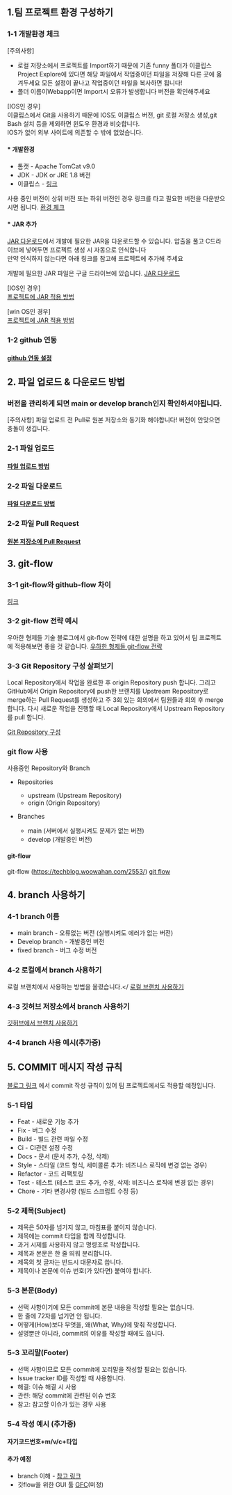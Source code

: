 ## 1.팀 프로젝트 환경 구성하기 

 ### 1-1  개발환경 체크 
 
[주의사항] </br>
* 로컬 저장소에서 프로젝트를 Import하기 때문에 기존 funny 폴더가 이클립스 Project Explore에 있다면 해당 파일에서 작업중이던 파일을 저장해 다른 곳에 옮겨두세요 모든 설정이 끝나고 작업중이던 파일을 복사하면 됩니다! 
* 폴더 이름이Webapp이면 Import시 오류가 발생합니다 버전을 확인해주세요


[IOS인 경우]</br>
이클립스에서 Git을 사용하기 때문에 IOS도 이클립스 버전, git 로컬 저장소 생성,git Bash 설치 등을 제외하면 윈도우 환경과 비슷합니다. </br>
IOS가 없어 외부 사이트에 의존할 수 밖에 없었습니다. 
 
 
 #### * 개발환경
* 톰캣 - Apache TomCat v9.0
* JDK - JDK or JRE 1.8 버전 
* 이클립스 - [링크](https://jade-frill-5b8.notion.site/89226d07f7ca43e49570371f9991b4b3)




사용 중인 버전이 상위 버전 또는 하위 버전인 경우 링크를 타고 필요한 버전을 다운받으시면 됩니다. [환경 체크](https://jade-frill-5b8.notion.site/4132e489e44942c1b5a592b56520c9db) 

####  * JAR 추가
[JAR 다운로드](https://drive.google.com/file/d/1GffSve-CvsH2sk2xp4g9msxo2RSpbpFO/view?usp=sharing)에서 개발에 필요한 JAR을 다운로드할 수 있습니다. 
압출을 풀고 C드라이브에 넣어두면 프로젝트 생성 시 자동으로 인식합니다 </br>
만약 인식하지 않는다면 아래 링크를 참고해 프로젝트에 추가해 주세요

개발에 필요한 JAR 파일은 구글 드라이브에 있습니다. 
[JAR 다운로드](https://drive.google.com/file/d/1GffSve-CvsH2sk2xp4g9msxo2RSpbpFO/view?usp=sharing)

[IOS인 경우]</br>
[프로젝트에 JAR 적용 방법](https://kamang-it.tistory.com/74)

[win OS인 경우]</br>
[프로젝트에 JAR 적용 방법](https://veneas.tistory.com/entry/Eclipse-%ED%94%84%EB%A1%9C%EC%A0%9D%ED%8A%B8%EC%97%90-jar-%ED%8C%8C%EC%9D%BC-%EC%B6%94%EA%B0%80%ED%95%98%EB%8A%94-%EB%B0%A9%EB%B2%95-%EC%9E%90%EB%B0%94-%EB%9D%BC%EC%9D%B4%EB%B8%8C%EB%9F%AC%EB%A6%AC-%EC%B6%94%EA%B0%80)

### 1-2 github 연동  
#### [github 연동 설정](https://jade-frill-5b8.notion.site/GitHub-b8e39ce43cc54cceaddcafdf2fd67e13)




## 2. 파일 업로드 & 다운로드 방법 
### 버전을 관리하게 되면 main or develop branch인지 확인하셔야됩니다. 

[주의사항] 
파일 업로드 전 Pull로 원본 저장소와 동기화 해야합니다!
버전이 안맞으면 충돌이 생깁니다.

### 2-1 파일 업로드 
#### [파일 업로드 방법](https://jade-frill-5b8.notion.site/github-703a7ab684af428a946d264b5acf09c8)



### 2-2 파일 다운로드 
#### [파일 다운로드 방법](https://jade-frill-5b8.notion.site/github-8cc4f41cf067407981ffe687f351cdf2)

### 2-2 파일 Pull Request
#### [원본 저장소에 Pull Request](https://jade-frill-5b8.notion.site/pull-request-b67a6502701842f983875705e090a544)


## 3. git-flow  
### 3-1 git-flow와 github-flow 차이 
[링크](https://ujuc.github.io/2015/12/16/git-flow-github-flow-gitlab-flow/)


### 3-2 git-flow 전략 예시 
우아한 형제들 기술 블로그에서 git-flow 전략에 대한 설명을 하고 있어서 팀 프로젝트에 적용해보면 좋을 것 같습니다. 
[우하한 형제들 git-flow 전략](https://techblog.woowahan.com/2553/) </br>

### 3-3 Git Repository 구성 살펴보기
Local Repository에서 작업을 완료한 후 origin Repository push 합니다. 
그리고 GitHub에서 Origin Repository에 push한 브랜치를 Upstream Repository로 merge하는 Pull Request를 생성하고 
주 3회 있는 회의에서 팀원들과 회의 후 merge 합니다. 
다시 새로운 작업을 진행할 때 Local Repository에서 Upstream Repository를 pull 합니다. 

[Git Repository 구성](https://drive.google.com/file/d/1DBgr3Qsy5K0FAlXdRBB4KP8mKyVZihoe/view?usp=sharing)





### git flow 사용
사용중인 Repository와 Branch 
* Repositories
  - upstream (Upstream Repository)
  - origin (Origin Repository)

* Branches
  - main (서버에서 실행시켜도 문제가 없는 버전)
  - develop (개발중인 버전)

#### git-flow 
git-flow (https://techblog.woowahan.com/2553/)
[git flow](https://jade-frill-5b8.notion.site/Git-Flow-81926030787645cc83af3a07e149d061)

## 4. branch 사용하기 

### 4-1 branch 이름 
* main branch - 오류없는 버전 (실행시켜도 에러가 없는 버전)
* Develop branch - 개발중인 버전 
* fixed branch - 버그 수정 버전 


###  4-2 로컬에서 branch 사용하기
로컬 브랜치에서 사용하는 방법을 올렸습니다.</
[로컬 브랜치 사용하기](https://jade-frill-5b8.notion.site/06c7833df9b343f9a1768d01fb7d7b3d)

### 4-3 깃허브 저장소에서 branch 사용하기
[깃허브에서 브랜치 사용하기](https://jade-frill-5b8.notion.site/branch-37316ce5e31c43cc903e37d10b2b2bdd)


### 4-4 branch 사용 예시(추가중)




## 5. COMMIT 메시지 작성 규칙
[블로그 링크](https://junhyunny.github.io/information/github/git-commit-message-rule/#22-%EC%A0%9C%EB%AA%A9subject)
에서 commit 작성 규칙이 있어 팀 프로젝트에서도 적용할 예정입니다.

### 5-1 타입 
* Feat - 새로운 기능 추가
* Fix - 버그 수정
* Build - 빌드 관련 파일 수정
* Ci - CI관련 설정 수정
* Docs - 문서 (문서 추가, 수정, 삭제)
* Style - 스타일 (코드 형식, 세미콜론 추가: 비즈니스 로직에 변경 없는 경우)
* Refactor - 코드 리팩토링
* Test - 테스트 (테스트 코드 추가, 수정, 삭제: 비즈니스 로직에 변경 없는 경우)
* Chore - 기타 변경사항 (빌드 스크립트 수정 등)

### 5-2 제목(Subject)
* 제목은 50자를 넘기지 않고, 마침표를 붙이지 않습니다.
* 제목에는 commit 타입을 함께 작성합니다.
* 과거 시제를 사용하지 않고 명령조로 작성합니다.
* 제목과 본문은 한 줄 띄워 분리합니다.
* 제목의 첫 글자는 반드시 대문자로 씁니다.
* 제목이나 본문에 이슈 번호(가 있다면) 붙여야 합니다.

### 5-3 본문(Body)
* 선택 사항이기에 모든 commit에 본문 내용을 작성할 필요는 없습니다.
* 한 줄에 72자를 넘기면 안 됩니다.
* 어떻게(How)보다 무엇을, 왜(What, Why)에 맞춰 작성합니다.
* 설명뿐만 아니라, commit의 이유를 작성할 때에도 씁니다.


### 5-3 꼬리말(Footer)
* 선택 사항이므로 모든 commit에 꼬리말을 작성할 필요는 없습니다.
* Issue tracker ID를 작성할 때 사용합니다.
* 해결: 이슈 해결 시 사용
* 관련: 해당 commit에 관련된 이슈 번호
* 참고: 참고할 이슈가 있는 경우 사용

### 5-4 작성 예시 (추가중)
#### 자기코드번호+m/v/c+타입

#### 추가 예정

* branch 이해 -
[참고 링크](https://jade-frill-5b8.notion.site/branch-f32dc919d483401280c4dd38b3c1ec17)
* 깃flow을 위한 GUI 툴 [GFC](https://www.sourcetreeapp.com/)(미정)

